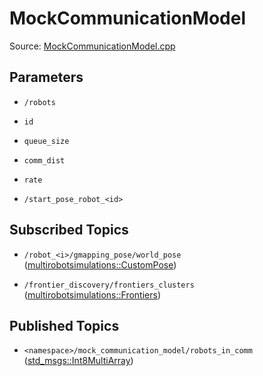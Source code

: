 # MockCommunicationModel

Source: [MockCommunicationModel.cpp](../../src/multirobotexploration/source/communication/MockCommunicationModel.cpp)

## Parameters

* ```/robots```

* ```id```

* ```queue_size```

* ```comm_dist```

* ```rate```

* ```/start_pose_robot_<id>```

## Subscribed Topics

* ```/robot_<i>/gmapping_pose/world_pose``` ([multirobotsimulations::CustomPose](../../src/multirobotsimulations/msg/CustomPose.msg))

* ```/frontier_discovery/frontiers_clusters``` ([multirobotsimulations::Frontiers](../../src/multirobotsimulations/msg/Frontiers.msg))

## Published Topics

* ```<namespace>/mock_communication_model/robots_in_comm``` ([std_msgs::Int8MultiArray](https://docs.ros.org/en/api/std_msgs/html/msg/Int8MultiArray.html))

<!-- ## Published Transforms

* ```odom``` -->
